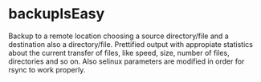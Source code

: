 # backupIsEasy
Backup to a remote location choosing a source directory/file and a destination also a directory/file. Prettified output with appropiate statistics about the current transfer of files, like speed, size, number of files, directories and so on. Also selinux parameters are modified in order for rsync to work properly.
